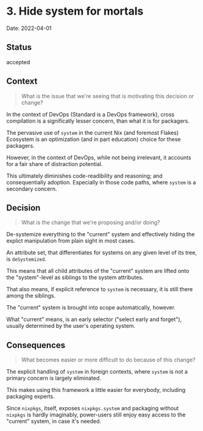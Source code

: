 # 3. Hide system for mortals

Date: 2022-04-01

## Status

accepted

## Context

> What is the issue that we're seeing that is motivating this decision or change?

<!-- write an answer to this question below -->

In the context of DevOps (Standard is a DevOps framework), cross compilation is a significatly lesser concern, than what it is for packagers.

The pervasive use of `system` in the current Nix (and foremost Flakes) Ecosystem is an optimization (and in part education) choice for these packagers.

However, in the context of DevOps, while not being irrelevant, it accounts for a fair share of distraction potential.

This ultimately diminishes code-readibility and reasoning; and consequentially adoption. Especially in those code paths, where `system` is a secondary concern.

## Decision

> What is the change that we're proposing and/or doing?

<!-- write an answer to this question below -->

De-systemize everything to the "current" system and effectively hiding the explict manipulation from plain sight in most cases.

An attribute set, that differentiates for systems on any given level of its tree, is `deSystemized`.

This means that all child attributes of the "current" system are lifted onto the "system"-level as siblings to the system attributes.

That also means, if explicit reference to `system` is necessary, it is still there among the siblings.

The "current" system is brought into scope automatically, however.

What "current" means, is an early selector ("select early and forget"), usually determined by the user's operating system.

## Consequences

> What becomes easier or more difficult to do because of this change?

<!-- write an answer to this question below -->

The explicit handling of `system` in foreign contexts, where `system` is not a primary concern is largely eliminated.

This makes using this framework a little easier for everybody, including packaging experts.

Since `nixpkgs`, itself, exposes `nixpkgs.system` and packaging without `nixpkgs` is hardly imaginably, power-users still enjoy easy access to the "current" system, in case it's needed.
